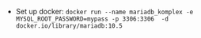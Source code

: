 
- Set up docker:
`docker run --name mariadb_komplex -e MYSQL_ROOT_PASSWORD=mypass -p 3306:3306  -d docker.io/library/mariadb:10.5`